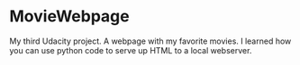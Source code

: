 # MovieWebpage
My third Udacity project. A webpage with my favorite movies. I learned how you can use python code to serve up HTML to a local webserver.
